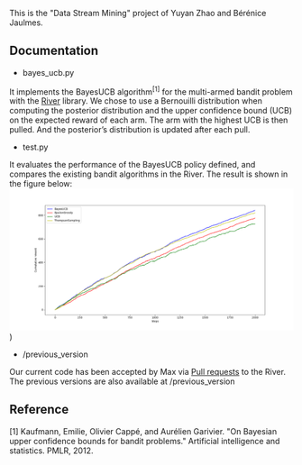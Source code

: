 This is the "Data Stream Mining" project of Yuyan Zhao and Bérénice Jaulmes.

## Documentation
- bayes_ucb.py

It implements the BayesUCB algorithm<sup>[1]</sup> for the multi-armed bandit problem with the [River](https://github.com/online-ml/river/tree/main) library. 
We chose to use a Bernouilli distribution when computing the posterior distribution and the upper confidence bound (UCB) on the expected reward of each arm. The arm with the highest UCB is then pulled. And the posterior’s distribution is updated after each pull.

- test.py

It evaluates the performance of the BayesUCB policy defined, and compares the existing bandit algorithms in the River. The result is shown in the figure below:
![alt text](https://github.com/ormarv/Project/blob/1f832165dbd16a80c890fb8c3b2437ff1e8d6abb/result.png))

- /previous_version

Our current code has been accepted by Max via [Pull requests](https://github.com/yuyan2000/river/blob/main/river/bandit/bayes_ucb.py) to the River. The previous versions are also available at /previous_version





## Reference
[1] Kaufmann, Emilie, Olivier Cappé, and Aurélien Garivier. "On Bayesian upper confidence bounds for bandit problems." Artificial intelligence and statistics. PMLR, 2012.

